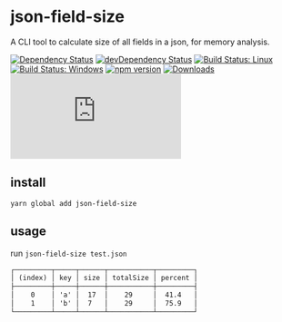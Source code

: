 # json-field-size

A CLI tool to calculate size of all fields in a json, for memory analysis.

[![Dependency Status](https://david-dm.org/plantain-00/json-field-size.svg)](https://david-dm.org/plantain-00/json-field-size)
[![devDependency Status](https://david-dm.org/plantain-00/json-field-size/dev-status.svg)](https://david-dm.org/plantain-00/json-field-size#info=devDependencies)
[![Build Status: Linux](https://travis-ci.org/plantain-00/json-field-size.svg?branch=master)](https://travis-ci.org/plantain-00/json-field-size)
[![Build Status: Windows](https://ci.appveyor.com/api/projects/status/github/plantain-00/json-field-size?branch=master&svg=true)](https://ci.appveyor.com/project/plantain-00/json-field-size/branch/master)
[![npm version](https://badge.fury.io/js/json-field-size.svg)](https://badge.fury.io/js/json-field-size)
[![Downloads](https://img.shields.io/npm/dm/json-field-size.svg)](https://www.npmjs.com/package/json-field-size)
[![type-coverage](https://img.shields.io/badge/dynamic/json.svg?label=type-coverage&prefix=%E2%89%A5&suffix=%&query=$.typeCoverage.atLeast&uri=https%3A%2F%2Fraw.githubusercontent.com%2Fplantain-00%2Fjson-field-size%2Fmaster%2Fpackage.json)](https://github.com/plantain-00/json-field-size)

## install

`yarn global add json-field-size`

## usage

run `json-field-size test.json`

```txt
┌─────────┬─────┬──────┬───────────┬─────────┐
│ (index) │ key │ size │ totalSize │ percent │
├─────────┼─────┼──────┼───────────┼─────────┤
│    0    │ 'a' │  17  │    29     │  41.4   │
│    1    │ 'b' │  7   │    29     │  75.9   │
└─────────┴─────┴──────┴───────────┴─────────┘
```
